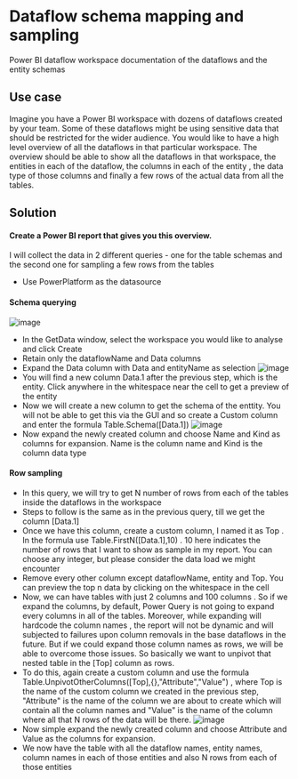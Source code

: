 # Dataflow schema mapping and sampling
Power BI dataflow workspace documentation of the dataflows and the entity schemas
## Use case 
Imagine you have a Power BI workspace with dozens of dataflows created by your team. Some of these dataflows might be using sensitive data that should be restricted for the wider audience. You would like to have a high level overview of all the dataflows in that particular workspace. The overview should be able to show all the dataflows in that workspace, the entities in each of the dataflow, the columns in each of the entity , the data type of those columns and finally a few rows of the actual data from all the tables.
## Solution
#### Create a Power BI report that gives you this overview.
I will collect the data in 2 different queries - one for the table schemas and the second one for sampling a few rows from the tables
- Use PowerPlatform as the datasource

#### Schema querying

 ![image](https://github.com/datawings/DataflowSchemaSampling/assets/61468624/0f59c0cd-789f-4383-839a-fe7e09e3efda)
- In the GetData window, select the workspace you would like to analyse and click Create
- Retain only the dataflowName and Data columns
- Expand the Data column with Data and entityName as selection
  ![image](https://github.com/datawings/DataflowSchemaSampling/assets/61468624/f0ee19dd-2484-4dc2-b520-c96411d3213f)
- You will find a new column Data.1 after the previous step, which is the entity. Click anywhere in the whitespace near the cell to get a preview of the entity
- Now we will create a new column to get the schema of the enttity. You will not be able to get this via the GUI and so create a Custom column and enter the formula Table.Schema([Data.1])
  ![image](https://github.com/datawings/DataflowSchemaSampling/assets/61468624/92e7e60a-e06a-4e34-b048-5a5b0b42c1a6)
- Now expand the newly created column and choose Name and Kind as columns for expansion. Name is the column name and Kind is the column data type
#### Row sampling 
- In this query, we will try to get N number of rows from each of the tables inside the dataflows in the workspace
- Steps to follow is the same as in the previous query, till we get the column [Data.1]
- Once we have this column, create a custom column, I named it as Top . In the formula use Table.FirstN([Data.1],10) . 10 here indicates the number of rows that I want to show as sample in my report. You can choose any integer, but please consider the data load we might encounter
- Remove every other column except dataflowName, entity and Top. You can preview the top n data by clicking on the whitespace in the cell 
- Now, we can have tables with just 2 columns and 100 columns . So  if we expand the columns, by default, Power Query is not going to expand every columns in all of the tables. Moreover, while expanding will hardcode the column names , the report will not be dynamic and will subjected to failures upon column removals in the base dataflows in the future. But if we could expand those column names as rows, we will be able to overcome those issues. So basically we want to unpivot that nested table in the [Top] column as rows.
- To do this, again create a custom column and use the formula Table.UnpivotOtherColumns([Top],{},"Attribute","Value") , where Top is the name of the custom column we created in the previous step, "Attribute" is the name of the column we are about to create which will contain all the column names and "Value" is the name of the column where all that N rows of the data will be there.
 ![image](https://github.com/datawings/DataflowSchemaSampling/assets/61468624/f3809a7c-9feb-4c5c-a12b-7e06e74fb18b)
- Now simple expand the newly created column and choose Attribute and Value as the columns for expansion.
- We now have the table with all the dataflow names, entity names, column names in each of those entities and also N rows from each of those entities



